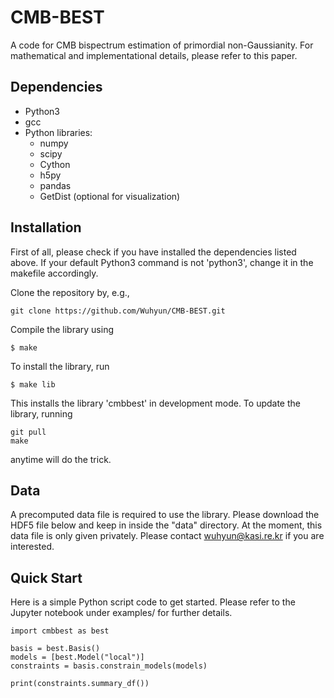 # CMB-BEST
A code for CMB bispectrum estimation of primordial non-Gaussianity. For mathematical and implementational details, please refer to this paper.

## Dependencies

- Python3
- gcc
- Python libraries:
    - numpy
    - scipy
    - Cython
    - h5py
    - pandas
    - GetDist (optional for visualization)


## Installation
First of all, please check if you have installed the dependencies listed above. If your default Python3 command is not 'python3', change it in the makefile accordingly.

Clone the repository by, e.g.,
```
git clone https://github.com/Wuhyun/CMB-BEST.git
```

Compile the library using
```
$ make
```
To install the library, run
```
$ make lib
```
This installs the library 'cmbbest' in development mode. To update the library, running
 ```
 git pull
 make
 ```
anytime will do the trick.


## Data

A precomputed data file is required to use the library. Please download the HDF5 file below and keep in inside the "data" directory. At the moment, this data file is only given privately. Please contact wuhyun@kasi.re.kr if you are interested.


## Quick Start

Here is a simple Python script code to get started. Please refer to the Jupyter notebook under examples/ for further details.
```
import cmbbest as best

basis = best.Basis()
models = [best.Model("local")]
constraints = basis.constrain_models(models)

print(constraints.summary_df())
```